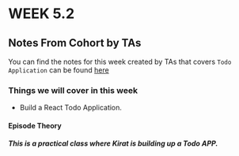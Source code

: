 # WEEK 5.2

## Notes From Cohort by TAs

You can find the notes for this week created by TAs that covers `Todo Application` can be found [here](https://quickest-juniper-f9c.notion.site/Week-5-2-Todo-Application-f154f27c5aea4e26af55fd4b2af04bbb)

### Things we will cover in this week

- Build a React Todo Application.

#### Episode Theory

##### This is a practical class where Kirat is building up a Todo APP.
